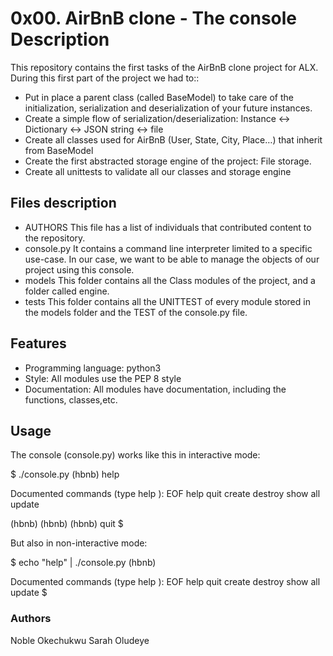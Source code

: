 # 0x00. AirBnB clone - The console Description

This repository contains the first tasks of the AirBnB clone project for ALX. During this first part of the project we had to::


* Put in place a parent class (called BaseModel) to take care of the initialization, serialization and deserialization of your future instances.
* Create a simple flow of serialization/deserialization: Instance <-> Dictionary <-> JSON string <-> file
* Create all classes used for AirBnB (User, State, City, Place…) that inherit from BaseModel
* Create the first abstracted storage engine of the project: File storage.
* Create all unittests to validate all our classes and storage engine

## Files description

* AUTHORS This file has a list of individuals that contributed content to the repository.
* console.py It contains a command line interpreter limited to a specific use-case. In our case, we want to be able to manage the objects of our project using this console.
* models This folder contains all the Class modules of the project, and a folder called engine.
* tests This folder contains all the UNITTEST of every module stored in the models folder and the TEST of the console.py file.

## Features

* Programming language: python3
* Style: All modules use the PEP 8 style
* Documentation: All modules have documentation, including the functions, classes,etc.

## Usage

The console (console.py) works like this in interactive mode:

$ ./console.py (hbnb) help

Documented commands (type help ):
EOF help quit create destroy show all update

(hbnb) (hbnb) (hbnb) quit $

But also in non-interactive mode:

$ echo "help" | ./console.py (hbnb)

Documented commands (type help ):
EOF help quit create destroy show all update $

### Authors
Noble Okechukwu
Sarah Oludeye
